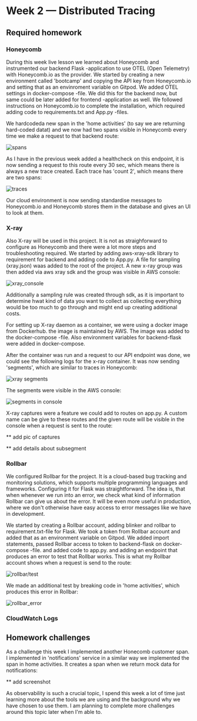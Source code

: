 # Week 2 — Distributed Tracing

## Required homework

### Honeycomb

During this week live lesson we learned about Honeycomb and instrumented our backend Flask -application to use OTEL (Open Telemetry) with Honeycomb.io as the provider. We started by creating a new environment called 'bootcamp' and copying the API key from Honeycomb.io and setting that as an envinroment variable on Gitpod. We added OTEL settings in docker-compose -file. We did this for the backend now, but same could be later added for frontend -application as well. We followed instructions on Honeycomb.io to complete the installation, which required adding code to requirements.txt and App.py -files. 

We hardcodeda new span in the 'home activities' (to say  we are returning hard-coded datat) and we now had two spans visible in Honeycomb every time we make a request to that backend route:

![spans](home_activities_mock.png)

As I have in the previous week added a healthcheck on this endpoint, it is now sending a request to this route every 30 sec, which means there is always a new trace created. Each trace has 'count 2', which means there are two spans:

![traces](traces.png)

Our cloud environment is now sending standardise messages to Honeycomb.io and Honeycomb stores them in the database and gives an UI to look at them. 

### X-ray

Also X-ray will be used in this project. It is not as straighforward to configure as Honeycomb and there were a lot more steps and troubleshooting required. We started by adding aws-xray-sdk library to requirement for backend and adding code to App.py. A file for sampling (xray.json) waas added to the root of the project. A new x-ray group was then added via aws xray sdk and the group was visible in AWS console:

![xray_console](xray_console.png)

Additionally a sampling rule was created through sdk, as it is important to determine hwat kind of data you want to collect as collecting everything would be too much to go through and might end up creating additional costs. 

For setting up X-ray daemon as a container, we were using a docker image from Dockerhub. the image is maintained by AWS. The image was added to the docker-compose -file. Also environment variables for backend-flask were added in docker-compose. 

After the container was run and a request to our API endpoint was done, we could see the following logs for the x-ray container. It was now sending 'segments', which are similar to traces in Honeycomb:

![xray segments](xray_segments.png)

The segments were visible in the AWS console:

![segments in console](xray_segment_console.png)

X-ray captures were a feature we could add to routes on app.py. A custom name can be give to these routes and the given route will be visible in the console when a request is sent to the route:

** add pic of captures

** add details about subsegment

### Rollbar

We configured Rollbar for the project. It is a cloud-based bug tracking and monitoring solutions, which supports multiple programming languages and frameworks. Configuring it for Flask was straightforward. The idea is, that when whenever we run into an error, we check what kind of information Rollbar can give us about the error. It will be even more useful in production, where we don't otherwise have easy access to error messages like we have in development. 

We started by creating a Rollbar account, adding blinker and rollbar to requirement.txt-file for Flask. We took a token from Rollbar account and added that as an environment variable on Gitpod. We added import statements, passed Rollbar access to token to backend-flask on docker-compose -file. and added code to app.py. and adding an endpoint that produces an error to test that Rollbar works. This is what my Rollbar account shows when a request is send to the route:

![rollbar/test](rollbar_test.png)

We made an additional test by breaking code in 'home activities', which produces this error in Rollbar:

![rollbar_error](rollbar_error.png)


### CloudWatch Logs


## Homework challenges

As a challenge this week I implemented another Honecomb customer span. I implemented in 'notifications' service in a similar way we implemented the span in home activities. It creates a span when we return mock data for notifications:

** add screenshot

As observability is such a crucial topic, I spend this week a lot of time just learning more about the tools we are using and the background why we have chosen to use them. I am planning to complete more challenges around this topic later when I'm able to.
